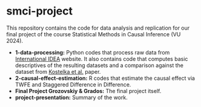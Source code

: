 # smci-project
This repository contains the code for data analysis and replication for our final project of the course Statistical Methods in Causal Inference (VU 2024).

- **1-data-processing:** Python codes that process raw data from [International IDEA](https://www.idea.int/data-tools/data/voter-turnout-database) website. It also contains code that computes basic descriptives of the resulting datasets and a comparison against the dataset from [Kostelka et al.](https://doi.org/10.1017/psrm.2022.57) paper.
- **2-causal-effect-estimation:** R codes that estimate the causal effect via TWFE and Staggered Difference in Difference.
- **Final Project Grozovskiy & Grados:** The final project itself.
- **project-presentation:** Summary of the work.
